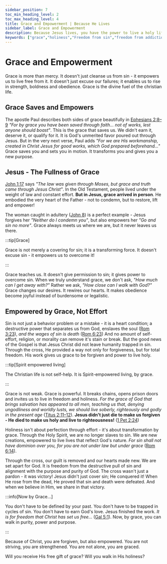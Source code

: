 ```yaml
---
sidebar_position: 7
toc_min_heading_level: 2
toc_max_heading_level: 4
title: Grace and Empowerment | Because He Lives
sidebar_label: Grace and Empowerment
description: Because Jesus lives, you have the power to live a holy life by grace through His Holy Spirit, empowering you to grow in the sanctification He purchased with His blood.
keywords: ["grace","holiness","Freedom from sin","freedom from addiction","grace of God","living a holy life","power over sin","set apart by grace","victory over the flesh","walking in righteousness","sanctified through Christ","empowered by the Holy Spirit"]
---
```


# Grace and Empowerment 

Grace is more than mercy. It doesn't just cleanse us from sin - it empowers us to live free from it.
It doesn't just excuse our failures; it enables us to rise in strength, boldness and obedience.
Grace is the divine fuel of the christian life.

## Grace Saves and Empowers

The apostle Paul describes both sides of grace beautifully in
[Ephesians 2:8–9](https://www.biblegateway.com/passage/?search=Ephesians%202%3A8%E2%80%939&version=NKJV)
*"For by grace you have been saved through faith... not of works, lest anyone should boast"*.
This is the grace that saves us. We didn't earn it, deserve it, or qualify for it. It is God's unmerited favor
poured out through Jesus. But in the very next verse, Paul adds *"For we are His workmanship, created
in Christ Jesus for good works, which God prepared beforehand..."* Grace saves you and sets you in motion.
It transforms you and gives you a new purpose.

## Jesus - The Fullness of Grace

[John 1:17](https://www.biblegateway.com/passage/?search=john%201%3A7&version=NKJV) says
*"The law was given through Moses, but grace and truth came through Jesus Christ"*. In the Old Testament,
people lived under the weight of law and constant effort. **But in Jesus, grace arrived in person**.
He embodied the very heart of the Father - not to condemn, but to restore, lift and empower!

The woman caught in adultery ([John 8](https://www.biblegateway.com/passage/?search=John%208&version=NKJV))
is a perfect example - Jesus forgives her *"Neither do I condemn you"*, but also empowers her
*"Go and sin no more"*. Grace always meets us where we are, but it never leaves us there.

:::tip[Grace]

Grace is not merely a covering for sin; it is a transforming force. It doesn't excuse sin - it empowers us to overcome it!

:::

Grace teaches us. It doesn't give permission to sin; it gives power to overcome sin. When we truly
understand grace, we don't ask, *"How much can I get away with?"* Rather we ask, *"How close can I walk with God?"*
Grace changes our desires. It rewires our hearts. It makes obedience become joyful instead of burdensome or legalistic.

## Empowered by Grace, Not Effort

Sin is not just a behavior problem or a mistake - it is a heart condition; a destructive power that separates
us from God, enslaves the soul ([Rom 3:23](https://www.biblegateway.com/passage/?search=rom%203%3A23&version=NKJV)),
*and the wages of sin is death* ([Rom 6:23](https://www.biblegateway.com/passage/?search=rom%206%3A23&version=NKJV))
And no amount of self-effort, religion, or morality can remove it's stain or break.
But the good news of the Gospel is that Jesus Christ did not leave humanity trapped in sin. Through the cross,
He provided a way not only for forgiveness, but for total freedom. His work gives us grace to be forgiven and power
to live holy. 

:::tip[Spirit empowered living]

The Christian life is not self-help. It is Spirit-empowered living, by grace.

:::

Grace is not weak. Grace is powerful. It breaks chains, opens prison doors and invites us to live in freedom and holiness.
*For the grace of God that brings salvation has appeared to all men, teaching us that, denying ungodliness and worldly lusts,
we should live soberly, righteously and godly in the present age*
([Titus 2:11–12](https://www.biblegateway.com/passage/?search=Titus%202%3A11%E2%80%9312&version=NKJV)).
**Jesus didn't just die to make us forgiven - He died to make us holy and live to righteousness!**
([1 Pet 2:24](https://www.biblegateway.com/passage/?search=1%20Pet%202%3A24&version=NKJV))

Holiness isn't about perfection through effort - it's about transformation by grace. Through the Holy Spirit,
we are no longer slaves to sin. We are new creations, empowered to live lives that reflect God's nature.
*For sin shall not have dominion over you, for you are not under law but under grace*
([Rom 6:14](https://www.biblegateway.com/passage/?search=Rom%206%3A14&version=NKJV)).

Through the cross, our guilt is removed and our hearts made new. We are set apart for God. 
It is freedom from the destructive pull of sin and alignment with the purpose and purity of God.
The cross wasn't just a pardon - it was victory! Jesus didn't just cover sin; He conquered it!
When He rose from the dead, He proved that sin and death were defeated. And when we believe in Him, we share in that victory.

:::info[Now by Grace...]

You don't have to be defined by your past. You don't have to be trapped in cycles of sin. You don't have to earn God's love. Jesus finished the work. *It is for freedom that Christ has set us free...* ([Gal 5:1](https://www.biblegateway.com/passage/?search=Gal%205%3A1&version=NKJV)). Now, by grace, you can walk in purity, power and purpose.

:::

Because of Christ, you are forgiven, but also empowered. You are not striving, you are strengthened. You are not alone, you are graced.

Will you receive His free gift of grace? Will you walk in His holiness?
